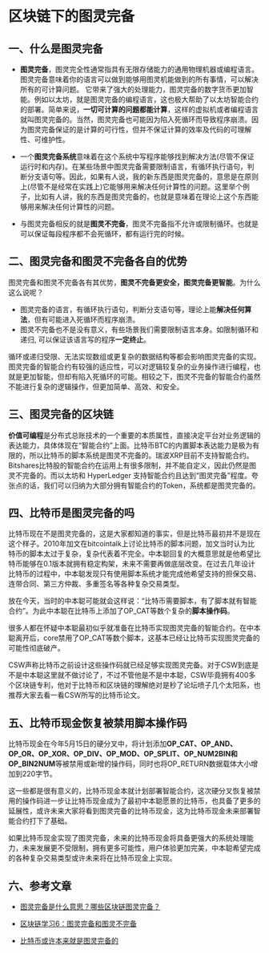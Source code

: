 # 区块链下的图灵完备

## 一、什么是图灵完备

-   **图灵完备**，图灵完全性通常指具有无限存储能力的通用物理机器或编程语言。图灵完备意味着你的语言可以做到能够用图灵机能做到的所有事情，可以解决所有的可计算问题。 它带来了强大的处理能力，图灵完备的数字货币更加智能。例如以太坊，就是图灵完备的编程语言，这也极大帮助了以太坊智能合约的部署。简单来说，**一切可计算的问题都能计算**，这样的虚拟机或者编程语言就叫图灵完备的。当然，图灵完备也可能因为陷入死循环而导致程序崩溃。因为图灵完备保证的是计算的可行性，但并不保证计算的效率及代码的可理解性、可维护性。

-   一个**图灵完备系统**意味着在这个系统中写程序能够找到解决方法(尽管不保证运行时和内存)。在某些场景中图灵完备需要限制语言，有循环执行语句，判断分支语句等。因此，如果有人说，我的新东西是图灵完备的，意思是在原则上(尽管不是经常在实践上)它能够用来解决任何计算性的问题。这里举个例子，比如有人讲，我的东西是图灵完备的，也就是意味着在理论上这个东西能够用来解决任何计算性的问题。

-   与图灵完备相反的就是**图灵不完备**，图灵不完备指不允许或限制循环。也就是可以保证每段程序都不会死循环，都有运行完的时候。

## 二、图灵完备和图灵不完备各自的优势

图灵完备和图灵不完备各有其优势，**图灵不完备更安全，图灵完备更智能**。为什么这么说呢？

-   图灵完备的语言，有循环执行语句，判断分支语句等，理论上能**解决任何算法**，但有可能进入死循环而程序崩溃。
-   图灵不完备也不是没有意义，有些场景我们需要限制语言本身。如限制循环和递归, 可以保证该语言写的程序**一定终止**。

循环或递归受限、无法实现数组或更复杂的数据结构等都会影响图灵完备的实现。图灵完备的智能合约有较强的适应性，可以对逻辑较复杂的业务操作进行编程，也就是更加智能，但却有陷入死循环的可能。相较之下，图灵不完备的智能合约虽然不能进行复杂的逻辑操作，但更加简单、高效、和安全。

## 三、图灵完备的区块链

**价值可编程**是分布式总账技术的一个重要的本质属性，直接决定平台对业务逻辑的表达能力，具体体现在“智能合约”上面。比特币BTC的内置脚本表达能力是极为有限的，所以比特币的脚本系统是图灵不完备的。瑞波XRP目前不支持智能合约。Bitshares比特股的智能合约在运用上有很多限制，并不能自定义，因此仍然是图灵不完备的。而以太坊和 HyperLedger 支持智能合约且达到“图灵完备”程度。夸张点的话，我们可以归纳为大部分拥有智能合约的Token，系统都是图灵完备的。

## 四、比特币是图灵完备的吗

比特币现在不是图灵完备的，这是大家都知道的事实，但是比特币最初并不是现在这个样子。2010年加文在bitcointalk上讨论比特币的脚本问题，加文当时认为比特币的脚本太过于复杂，复杂代表着不完全。中本聪回复的大概意思就是他希望比特币能够在0.1版本就拥有稳定构架，未来不需要再做底层改变。在过去几年设计比特币的过程中，中本聪发现只有使用脚本系统才能完成他希望支持的担保交易、连带合同、第三方仲裁、多重签名等各种复杂交易类型。

放在今天，当时的中本聪可能就会这样说：“比特币需要脚本，有了脚本就有智能合约”。为此中本聪在比特币上添加了OP_CAT等数个复杂的**脚本操作码**。

很多人都在怀疑中本聪最初似乎就准备在比特币实现图灵完备的智能合约。在中本聪离开后，core禁用了OP_CAT等数个脚本，这基本已经让比特币实现图灵完备的可能性彻底破产。

CSW声称比特币之前设计这些操作码就已经足够实现图灵完备。对于CSW到底是不是中本聪这里就不做讨论了，不过不管他是不是中本聪，CSW毕竟拥有400多个区块链专利，他对于比特币和区块链的理解绝对是秒了论坛喷子几个太阳系，也推荐大家去看一看CSW所写的比特币论文。

## 五、比特币现金恢复被禁用脚本操作码

比特币现金在今年5月15日的硬分叉中，将计划添加**OP_CAT、OP_AND、OP_OR、OP_XOR、OP_DIV、OP_MOD、OP_SPLIT、OP_NUM2BIN和OP_BIN2NUM**等被禁用或新增的操作码，同时也将OP_RETURN数据载体大小增加到220字节。

这一些都是很有意义的，比特币现金本就计划部署智能合约，这次硬分叉恢复被禁用的操作码进一步让比特币现金成为了最初中本聪愿景的比特币，也具备了更多的延展性，或许未来大家将看到图灵完备的比特币现金，这为比特币现金未来部署智能合约打下了基础。

如果比特币现金实现了图灵完备，未来的比特币现金将具备更强大的系统处理能力，未来发展更不受限制，拥有更多可能性，用户体验更加完美，中本聪希望完成的各种复杂交易类型或许未来将在比特币现金上实现。

## 六、参考文章

-   [图灵完备是什么意思？哪些区块链图灵完备？](https://baijiahao.baidu.com/s?id=1628254498242396681&wfr=spider&for=pc)

-   [区块链学习6：图灵完备和图灵不完备](https://blog.csdn.net/LaoYuanPython/article/details/107903886)
-   [比特币或许本来就是图灵完备的](https://zhuanlan.zhihu.com/p/35526610)